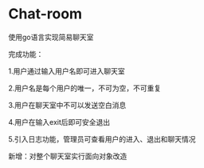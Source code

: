 # Chat-room
使用go语言实现简易聊天室

完成功能：

1.用户通过输入用户名即可进入聊天室 

2.用户名是每个用户的唯一，不可为空，不可重复

3.用户在聊天室中不可以发送空白消息

4.用户在输入exit后即可安全退出

5.引入日志功能，管理员可查看用户的进入、退出和聊天情况

新增：对整个聊天室实行面向对象改造

